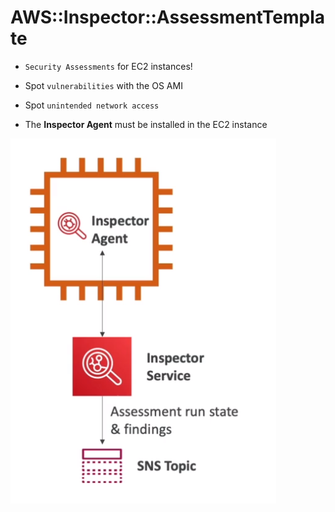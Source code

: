 # AWS::Inspector::AssessmentTemplate

- `Security Assessments` for EC2 instances!
- Spot `vulnerabilities` with the OS AMI
- Spot `unintended network access`

- The **Inspector Agent** must be installed in the EC2 instance

![Inspector](../../../images/inspector.png)

